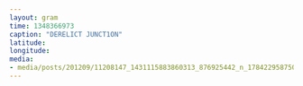 ```yaml
---
layout: gram
time: 1348366973
caption: "DERELICT JUNCT1ON"
latitude: 
longitude: 
media:
- media/posts/201209/11208147_1431115883860313_876925442_n_17842295875000351.jpg
---
```

